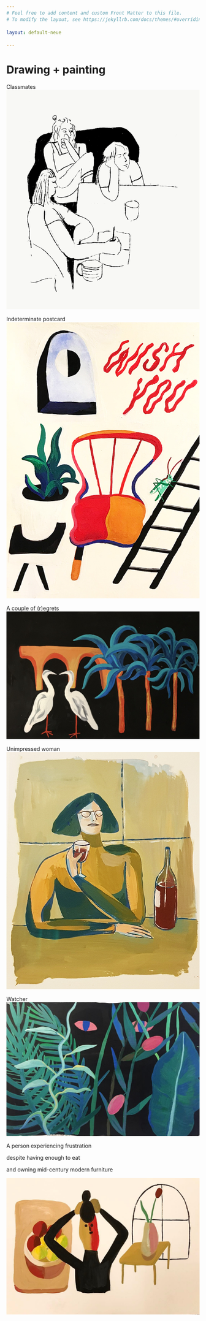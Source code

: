 ```yaml
---
# Feel free to add content and custom Front Matter to this file.
# To modify the layout, see https://jekyllrb.com/docs/themes/#overriding-theme-defaults

layout: default-neue

---
```


# Drawing + painting


Classmates
![](images/classmates.png)  

Indeterminate postcard
![](images/indeterminate_postcard_1.jpg)  

A couple of (r)egrets
![](images/birds_bridge.png)  

Unimpressed woman
![](images/a_woman_unimpressed.jpg)  

Watcher
![](images/watcher.jpg)  

A person experiencing frustration

despite having enough to eat

and owning mid-century modern furniture

![](images/experiencing_frustration.jpg)  
